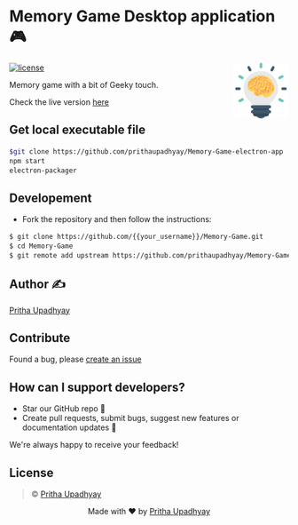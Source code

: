 # Memory Game Desktop application 🎮

[<img src="image/memory.svg" align="right" width="100">](https://prithaupadhyay.github.io/Memory-Game/)

[![license](https://img.shields.io/github/license/mashape/apistatus.svg)](https://github.com/prithaupadhyay/Memory-Game/blob/master/LICENSE)

Memory game with a bit of Geeky touch.

Check the live version [here](https://prithaupadhyay.github.io/Memory-Game/)

## Get local executable file
```sh
$git clone https://github.com/prithaupadhyay/Memory-Game-electron-app
npm start
electron-packager
```


## Developement
- Fork the repository and then follow the instructions:

```sh
$ git clone https://github.com/{{your_username}}/Memory-Game.git
$ cd Memory-Game
$ git remote add upstream https://github.com/prithaupadhyay/Memory-Game.git
```

## Author ✍️
[Pritha Upadhyay](https://github.com/prithaupadhyay)

## Contribute
Found a bug, please [create an issue](https://github.com/prithaupadhyay/Memory-Game/issues/new)

## How can I support developers?

- Star our GitHub repo 🌟
- Create pull requests, submit bugs, suggest new features or documentation updates 🔧

We're always happy to receive your feedback!

## License

> © [Pritha Upadhyay](https://github.com/prithaupadhyay)

<p align="center"> Made with ❤ by <a href="https://github.com/prithaupadhyay">Pritha Upadhyay</a></p>
